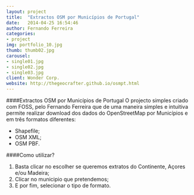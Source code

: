```yaml
---
layout: project
title:  "Extractos OSM por Municípios de Portugal"
date:   2014-04-25 16:54:46
author: Fernando Ferreira
categories:
- project
img: portfolio_10.jpg
thumb: thumb02.jpg
carousel:
- single01.jpg
- single02.jpg
- single03.jpg
client: Wonder Corp.
website: http://thegeocrafter.github.io/osmpt.html
---
```

####Extractos OSM por Municípios de Portugal
O projecto simples criado com FOSS, pelo Fernando Ferreira que de uma maneira simples e intuitiva permite realizar download dos dados do OpenStreetMap por Municípios e em três formatos diferentes:
* Shapefile;
* OSM XML;
* OSM PBF.

####Como utilizar?
1. Basta clicar no escolher se queremos extratos do Continente, Açores e/ou Madeira;
2. Clicar no municipio que pretendemos;
3. E por fim, selecionar o tipo de formato.